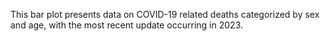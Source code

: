 This bar plot presents data on COVID-19 related deaths categorized by sex and age, with the most recent update occurring in 2023.
